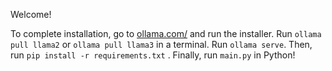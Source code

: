 Welcome!

To complete installation, go to [ollama.com/](https://ollama.com/download/) and run the installer.
Run `ollama pull llama2` or `ollama pull llama3` in a terminal.
Run `ollama serve`.
Then, run `pip install -r requirements.txt` .
Finally, run `main.py` in Python!
